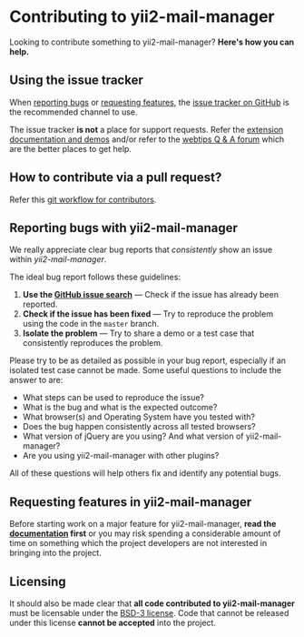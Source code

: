 Contributing to yii2-mail-manager
=================================
Looking to contribute something to yii2-mail-manager? **Here's how you can help.**

Using the issue tracker
-----------------------
When [reporting bugs][reporting-bugs] or
[requesting features][requesting-features], the
[issue tracker on GitHub][issue-tracker] is the recommended channel to use.

The issue tracker **is not** a place for support requests. Refer the 
[extension documentation and demos](http://demos.krajee.com/mail-manager) and/or refer to the
[webtips Q & A forum](http://webtips.krajee.com/questions) which are the better places to get help.

How to contribute via a pull request?
-------------------------------------
Refer this [git workflow for contributors](.github/GIT-WORKFLOW.md).

Reporting bugs with yii2-mail-manager
---------------------------------
We really appreciate clear bug reports that _consistently_ show an issue
within _yii2-mail-manager_.

The ideal bug report follows these guidelines:

1. **Use the [GitHub issue search][issue-search]**  &mdash; Check if the issue
   has already been reported.
2. **Check if the issue has been fixed**  &mdash; Try to reproduce the problem
   using the code in the `master` branch.
3. **Isolate the problem**  &mdash; Try to share a demo or a test case that
   consistently reproduces the problem.

Please try to be as detailed as possible in your bug report, especially if an
isolated test case cannot be made. Some useful questions to include the answer
to are:

- What steps can be used to reproduce the issue?
- What is the bug and what is the expected outcome?
- What browser(s) and Operating System have you tested with?
- Does the bug happen consistently across all tested browsers?
- What version of jQuery are you using? And what version of yii2-mail-manager?
- Are you using yii2-mail-manager with other plugins?

All of these questions will help others fix and identify any potential bugs.

Requesting features in yii2-mail-manager
------------------------------------------
Before starting work on a major feature for yii2-mail-manager, **read the
[documentation](http://demos.krajee.com/mail-manager)  first** or you may risk spending a considerable amount of
time on something which the project developers are not interested in bringing into the project.

Licensing
---------

It should also be made clear that **all code contributed to yii2-mail-manager** must be
licensable under the [BSD-3 license][licensing].  Code that cannot be released
under this license **cannot be accepted** into the project.

[issue-search]: https://github.com/kartik-v/yii2-mail-manager/search?q=&type=Issues
[issue-tracker]: https://github.com/kartik-v/yii2-mail-manager/issues
[licensing]: https://github.com/kartik-v/yii2-mail-manager/blob/master/LICENSE.md
[reporting-bugs]: #reporting-bugs-with-yii2-mail-manager
[requesting-features]: #requesting-features-in-yii2-mail-manager